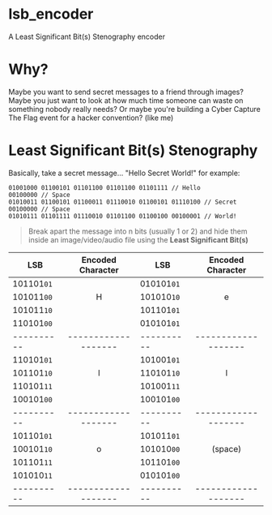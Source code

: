 # lsb_encoder
A Least Significant Bit(s) Stenography encoder

# Why?
Maybe you want to send secret messages to a friend through images?
Maybe you just want to look at how much time someone can waste on something nobody really needs?
Or maybe you're building a Cyber Capture The Flag event for a hacker convention? (like me)

# Least Significant Bit(s) Stenography
Basically, take a secret message... "Hello Secret World!" for example:
```
01001000 01100101 01101100 01101100 01101111 // Hello
00100000 // Space
01010011 01100101 01100011 01110010 01100101 01110100 // Secret
00100000 // Space
01010111 01101111 01110010 01101100 01100100 00100001 // World!
```
>Break apart the message into n bits (usually 1 or 2) and hide them inside an image/video/audio file using the **Least Significant Bit(s)**

| LSB      | Encoded Character | LSB      | Encoded Character |
|----------|:-----------------:|----------|:-----------------:|
|101101`01`|                   |010101`01`|                   | 
|101011`00`|         H         |101010`10`|         e         |
|101011`10`|                   |101101`01`|                   |
|110101`00`|                   |010101`01`|                   |
|----------|-------------------|----------|-------------------|
|110101`01`|                   |101001`01`|                   | 
|101101`10`|         l         |110101`10`|         l         |
|110101`11`|                   |101001`11`|                   |
|100101`00`|                   |100101`00`|                   |
|----------|-------------------|----------|-------------------|
|101101`01`|                   |101011`01`|                   | 
|100101`10`|         o         |101010`00`|      (space)      |
|101101`11`|                   |101101`00`|                   |
|101010`11`|                   |010101`00`|                   |
|----------|-------------------|----------|-------------------|